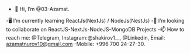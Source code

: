 - 👋 Hi, I’m @03-Azamat.

-🖥️ I’m currently learning ReactJs(NextJs) / NodeJs(NestJs)
-👯 I’m looking to collaborate on ReactJS-NextJs-NodeJS-MongoDB Projects
-📫 How to reach me: @Telegram, Instagram:@shakirov1__, @Linkedin, Email: azamatnurov10@gmail.com
-Mobile: +996 700 24-27-30.

<!---
03-Azamat/03-Azamat is a ✨ special ✨ repository because its `README.md` (this file) appears on your GitHub profile.
You can click the Preview link to take a look at your changes.
--->
